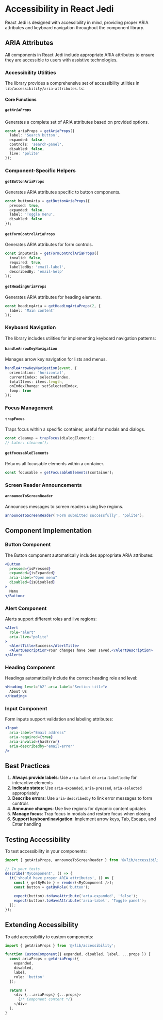 # Accessibility in React Jedi

React Jedi is designed with accessibility in mind, providing proper ARIA attributes and keyboard navigation throughout the component library.

## ARIA Attributes

All components in React Jedi include appropriate ARIA attributes to ensure they are accessible to users with assistive technologies.

### Accessibility Utilities

The library provides a comprehensive set of accessibility utilities in `lib/accessibility/aria-attributes.ts`:

#### Core Functions

##### `getAriaProps`
Generates a complete set of ARIA attributes based on provided options.

```typescript
const ariaProps = getAriaProps({
  label: 'Search button',
  expanded: false,
  controls: 'search-panel',
  disabled: false,
  live: 'polite'
});
```

### Component-Specific Helpers

#### `getButtonAriaProps`
Generates ARIA attributes specific to button components.

```typescript
const buttonAria = getButtonAriaProps({
  pressed: true,
  expanded: false,
  label: 'Toggle menu',
  disabled: false
});
```

#### `getFormControlAriaProps`
Generates ARIA attributes for form controls.

```typescript
const inputAria = getFormControlAriaProps({
  invalid: false,
  required: true,
  labelledBy: 'email-label',
  describedBy: 'email-help'
});
```

#### `getHeadingAriaProps`
Generates ARIA attributes for heading elements.

```typescript
const headingAria = getHeadingAriaProps(2, {
  label: 'Main content'
});
```

### Keyboard Navigation

The library includes utilities for implementing keyboard navigation patterns:

#### `handleArrowKeyNavigation`
Manages arrow key navigation for lists and menus.

```typescript
handleArrowKeyNavigation(event, {
  orientation: 'horizontal',
  currentIndex: selectedIndex,
  totalItems: items.length,
  onIndexChange: setSelectedIndex,
  loop: true
});
```

### Focus Management

#### `trapFocus`
Traps focus within a specific container, useful for modals and dialogs.

```typescript
const cleanup = trapFocus(dialogElement);
// Later: cleanup();
```

#### `getFocusableElements`
Returns all focusable elements within a container.

```typescript
const focusable = getFocusableElements(container);
```

### Screen Reader Announcements

#### `announceToScreenReader`
Announces messages to screen readers using live regions.

```typescript
announceToScreenReader('Form submitted successfully', 'polite');
```

## Component Implementation

### Button Component

The Button component automatically includes appropriate ARIA attributes:

```jsx
<Button
  pressed={isPressed}
  expanded={isExpanded}
  aria-label="Open menu"
  disabled={isDisabled}
>
  Menu
</Button>
```

### Alert Component

Alerts support different roles and live regions:

```jsx
<Alert
  role="alert"
  aria-live="polite"
>
  <AlertTitle>Success</AlertTitle>
  <AlertDescription>Your changes have been saved.</AlertDescription>
</Alert>
```

### Heading Component

Headings automatically include the correct heading role and level:

```jsx
<Heading level="h2" aria-label="Section title">
  About Us
</Heading>
```

### Input Component

Form inputs support validation and labeling attributes:

```jsx
<Input
  aria-label="Email address"
  aria-required={true}
  aria-invalid={hasError}
  aria-describedby="email-error"
/>
```

## Best Practices

1. **Always provide labels**: Use `aria-label` or `aria-labelledby` for interactive elements
2. **Indicate states**: Use `aria-expanded`, `aria-pressed`, `aria-selected` appropriately
3. **Describe errors**: Use `aria-describedby` to link error messages to form controls
4. **Announce changes**: Use live regions for dynamic content updates
5. **Manage focus**: Trap focus in modals and restore focus when closing
6. **Support keyboard navigation**: Implement arrow keys, Tab, Escape, and Enter handling

## Testing Accessibility

To test accessibility in your components:

```typescript
import { getAriaProps, announceToScreenReader } from '@/lib/accessibility';

// In your tests
describe('MyComponent', () => {
  it('should have proper ARIA attributes', () => {
    const { getByRole } = render(<MyComponent />);
    const button = getByRole('button');
    
    expect(button).toHaveAttribute('aria-expanded', 'false');
    expect(button).toHaveAttribute('aria-label', 'Toggle panel');
  });
});
```

## Extending Accessibility

To add accessibility to custom components:

```typescript
import { getAriaProps } from '@/lib/accessibility';

function CustomComponent({ expanded, disabled, label, ...props }) {
  const ariaProps = getAriaProps({
    expanded,
    disabled,
    label,
    role: 'button'
  });

  return (
    <div {...ariaProps} {...props}>
      {/* Component content */}
    </div>
  );
}
```
